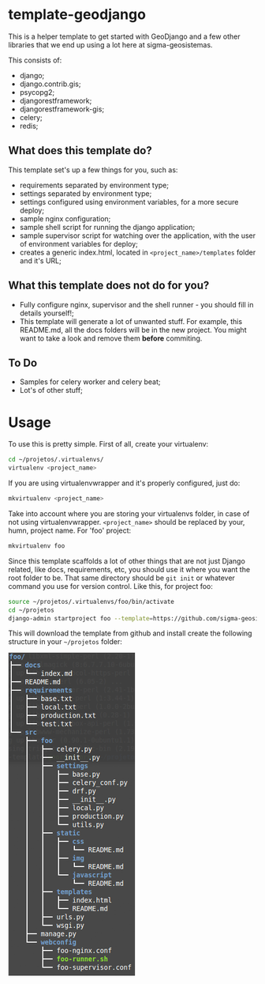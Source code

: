 template-geodjango
==================

This is a helper template to get started with GeoDjango and a few other libraries that
we end up using a lot here at sigma-geosistemas.

This consists of:

* django;
* django.contrib.gis;
* psycopg2;
* djangorestframework;
* djangorestframework-gis;
* celery;
* redis;

## What does this template do?

This template set's up a few things for you, such as:

* requirements separated by environment type;
* settings separated by environment type;
* settings configured using environment variables, for a more secure deploy;
* sample nginx configuration;
* sample shell script for running the django application;
* sample supervisor script for watching over the application, with the user of environment variables for deploy;
* creates a generic index.html, located in ```<project_name>/templates``` folder and it's URL;

## What this template does not do for you?

* Fully configure nginx, supervisor and the shell runner - you should fill in details yourself!;
* This template will generate a lot of unwanted stuff. For example, this README.md, all the docs folders will be in the new project. You might want to take a look and remove them **before** commiting.

## To Do

* Samples for celery worker and celery beat;
* Lot's of other stuff;

# Usage

To use this is pretty simple. First of all, create your virtualenv:

```bash
cd ~/projetos/.virtualenvs/
virtualenv <project_name>
```

If you are using virtualenvwrapper and it's properly configured, just do:

```bash
mkvirtualenv <project_name>
```

Take into account where you are storing your virtualenvs folder, in case of not using virtualenvwrapper. ```<project_name>``` should be replaced by your, humn, project name. For 'foo' project:

```bash
mkvirtualenv foo
```

Since this template scaffolds a lot of other things that are not just Django related,
like docs, requirements, etc, you should use it where you want the root folder to be. That same directory should be ```git init``` or whatever command you use for version control. Like this, for project foo:

```bash
source ~/projetos/.virtualenvs/foo/bin/activate
cd ~/projetos
django-admin startproject foo --template=https://github.com/sigma-geosistemas/template-geodjango/archive/master.zip
```

This will download the template from github and install create the following structure in your ```~/projetos``` folder:

![Template Structure](docs/img/tree.png "Template Structure")